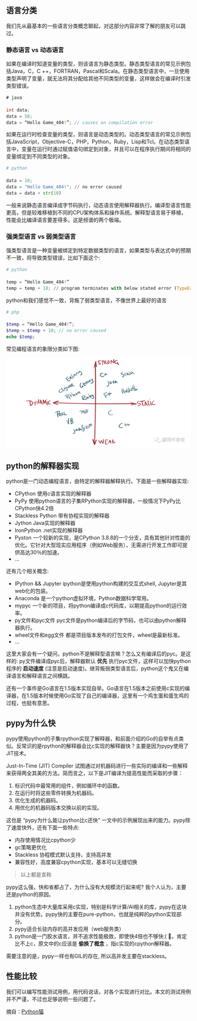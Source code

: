 ## 语言分类

我们先从最基本的一些语言分类概念聊起，对这部分内容非常了解的朋友可以跳过。

### 静态语言 vs 动态语言

如果在编译时知道变量的类型，则该语言为静态类型。静态类型语言的常见示例包括Java，C，C ++，FORTRAN，Pascal和Scala。在静态类型语言中，一旦使用类型声明了变量，就无法将其分配给其他不同类型的变量，这样做会在编译时引发类型错误。

```java
# java

int data;
data = 50;
data = “Hello Game_404!”; // causes an compilation error
```

如果在运行时检查变量的类型，则语言是动态类型的。动态类型语言的常见示例包括JavaScript，Objective-C，PHP，Python，Ruby，Lisp和Tcl。在动态类型语言中，变量在运行时通过赋值语句绑定到对象，并且可以在程序执行期间将相同的变量绑定到不同类型的对象。

```python
# python

data = 10;
data = "Hello Game_404!"; // no error caused
data = data + str(10)
```

一般来说静态语言编译成字节码执行，动态语言使用解释器执行。编译型语言性能更高，但是较难移植到不同的CPU架构体系和操作系统。解释型语言易于移植，性能会比编译语言要差得多。这是频谱的两个极端。

### 强类型语言 vs 弱类型语言

强类型语言是一种变量被绑定到特定数据类型的语言，如果类型与表达式中的预期不一致，将导致类型错误，比如下面这个:

```python
# python

temp = “Hello Game_404!”
temp = temp + 10; // program terminates with below stated error (TypeError: must be str, not int)
```

python和我们感觉不一致，背叛了弱类型语言，不像世界上最好的语言

```php
# php

$temp = “Hello Game_404!”;
$temp = $temp + 10; // no error caused
echo $temp;
```

常见编程语言的象限分类如下图:

![引用图片](pic/language-type-1.png)

## python的解释器实现

python是一门动态编程语言，由特定的解释器解释执行。下面是一些解释器实现:

- CPython 使用c语言实现的解释器
- PyPy 使用python语言的子集RPython实现的解释器，一般情况下PyPy比CPython快4.2倍
- Stackless Python 带有协程实现的解释器
- Jython Java实现的解释器
- IronPython .net实现的解释器
- Pyston 一个较新的实现，是CPython 3.8.8的一个分支，具有其他针对性能的优化。它针对大型现实应用程序（例如Web服务），无需进行开发工作即可提供高达30％的加速。
- ...

还有几个相关概念:

- IPython && Jupyter ipython是使用python构建的交互式shell, Jupyter是其web化的包装。
- Anaconda 是一个python虚拟环境，Python数据科学常用。
- mypyc 一个新的项目，将python编译成c代码库，以期提高python的运行效率。
- py文件和pyc文件 pyc文件是python编译后的字节码，也可以由python解释器执行。
- wheel文件和egg文件 都是项目版本发布的打包文件，wheel是最新标准。
- ...

这里大家会有一个疑问，python不是解释型语言嘛？怎么又有编译后的pyc。是这样的: py文件编译成pyc后，解释器默认 **优先** 执行pyc文件，这样可以加快python程序的 **启动速度** (注意是启动速度)。继背叛弱类型语言后，python这个鬼又在编译语言和解释语言之间横跳。

还有一个事件是Go语言在1.5版本实现自举。Go语言在1.5版本之前使用c实现的编译器，在1.5版本时候使用Go实现了自己的编译器，这里有一个鸡生蛋和蛋生鸡的过程，也挺有意思。



## pypy为什么快

pypy使用python的子集rpython实现了解释器，和前面介绍的Go的自举有点类似。反常识的是rpython的解释器会比c实现的解释器快？主要是因为pypy使用了JIT技术。

Just-In-Time (JIT) Compiler 试图通过对机器码进行一些实际的编译和一些解释来获得两全其美的方法。简而言之，以下是JIT编译为提高性能而采取的步骤：

1. 标识代码中最常用的组件，例如循环中的函数。
2. 在运行时将这些零件转换为机器码。
3. 优化生成的机器码。
4. 用优化的机器码版本交换以前的实现。

这也是 “pypy为什么能让python比c还快” 一文中的示例展现出来的能力。pypy除了速度快外，还有下面一些特点:

- 内存使用情况比cpython少
- gc策略更优化
- Stackless 协程模式默认支持，支持高并发
- 兼容性好，高度兼容cpython实现，基本可以无缝切换

> 以上都是宣称

pypy这么强，快和省都占了，为什么没有大规模流行起来呢? 我个人认为，主要还是python的原因。

1. python生态中大量库采用c实现，特别是科学计算/AI相关的库，pypy在这块并没有优势。pypy快的主要在pure-python，也就是纯粹的python实现部分。
2. pypy适合长驻内存的高并发应用（web服务类）
3. python是一门胶水语言，并不追求性能极致，即使快4倍也不够快:( 🐶。肯定比不上c，原文中的c应该是 **偷换了概念** ，指c实现的cpython解释器。

需要注意的是，pypy一样也有GIL的存在, 所以高并发主要在stackless。

> 

## 性能比较

我们可以编写性能测试用例，用代码说话，对各个实现进行对比。本文的测试用例并不严谨，不过也足够说明一些问题了。



摘自：[Python猫](https://mp.weixin.qq.com/s/z7q9SJSq3cutS10TQqlo2Q)



